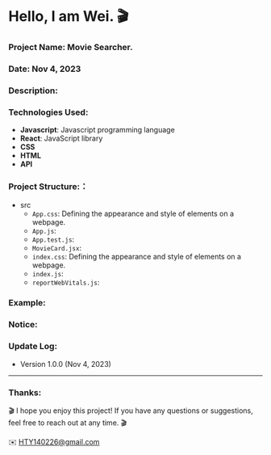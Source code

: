 Hello, I am Wei. 🎬 
======

### Project Name: Movie Searcher.

### Date:  Nov 4, 2023

### Description:

### Technologies Used:
- **Javascript**: Javascript programming language
- **React**: JavaScript library
- **CSS**
- **HTML**
- **API**  

### Project Structure:：
- src
  - `App.css`: Defining the appearance and style of elements on a webpage.
  - `App.js`:
  - `App.test.js`:
  - `MovieCard.jsx`:
  - `index.css`: Defining the appearance and style of elements on a webpage.
  - `index.js`:
  - `reportWebVitals.js`:

### Example:


### Notice:


### Update Log:
- Version 1.0.0 (Nov 4, 2023)

***
### Thanks:

🎬 I hope you enjoy this project! If you have any questions or suggestions, feel free to reach out at any time. 🎬 

✉️ HTY140226@gmail.com

